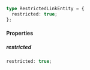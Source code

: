 ```ts
type RestrictedLinkEntity = {
  restricted: true;
};
```

#### Properties

##### restricted

```ts
restricted: true;
```
